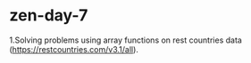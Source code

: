 # zen-day-7
1.Solving problems using array functions on rest countries data (https://restcountries.com/v3.1/all).

